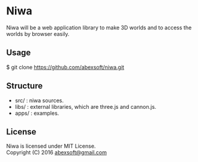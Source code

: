 # Niwa

Niwa will be a web application library to make 3D worlds and to access the worlds by browser easily. 

## Usage

   $ git clone https://github.com/abexsoft/niwa.git  

## Structure

   * src/           : niwa sources.   
   * libs/          : external libraries, which are three.js and cannon.js.
   * apps/          : examples.

## License

Niwa is licensed under MIT License.  
Copyright (C) 2016 abexsoft@gmail.com  


